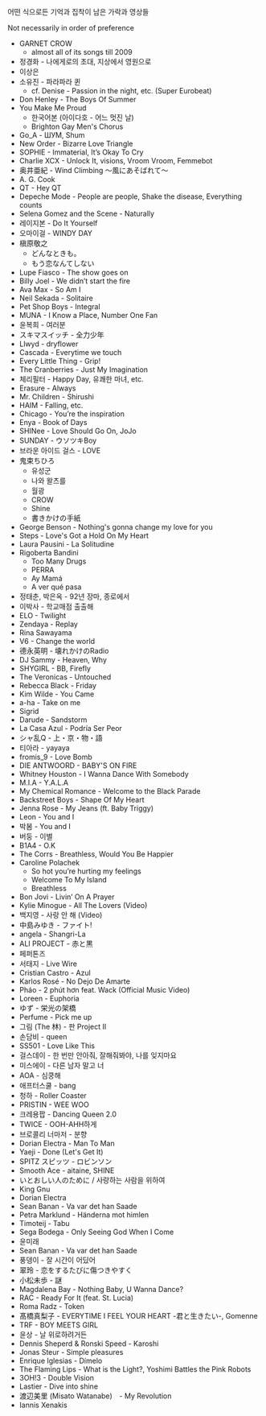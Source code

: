 어떤 식으로든 기억과 집착이 남은 가락과 영상들

Not necessarily in order of preference

- GARNET CROW
   - almost all of its songs till 2009
- 정경화 - 나에게로의 초대, 지상에서 영원으로
- 이상은
- 소유진 - 파라파라 퀸
    - cf. Denise - Passion in the night, etc. (Super Eurobeat)
- Don Henley - The Boys Of Summer
- You Make Me Proud
    - 한국어본 (아이다호 - 어느 멋진 날)
    - Brighton Gay Men's Chorus
- Go_A - ШУМ, Shum
- New Order - Bizarre Love Triangle
- SOPHIE - Immaterial, It’s Okay To Cry
- Charlie XCX - Unlock It, visions, Vroom Vroom, Femmebot
- 奥井亜紀 - Wind Climbing ～風にあそばれて～
- A. G. Cook
- QT - Hey QT
- Depeche Mode - People are people, Shake the disease, Everything counts
- Selena Gomez and the Scene - Naturally
- 레이지본 - Do It Yourself
- 오마이걸 - WINDY DAY
- 槇原敬之 
   - どんなときも。
   - もう恋なんてしない
- Lupe Fiasco - The show goes on
- Billy Joel - We didn’t start the fire
- Ava Max - So Am I
- Neil Sekada - Solitaire
- Pet Shop Boys - Integral
- MUNA - I Know a Place, Number One Fan
- 윤복희 - 여러분
- スキマスイッチ - 全力少年
- Llwyd - dryflower
- Cascada - Everytime we touch
- Every Little Thing - Grip!
- The Cranberries - Just My Imagination
- 체리필터 - Happy Day, 유쾌한 마녀, etc.
- Erasure - Always
- Mr. Children - Shirushi
- HAIM - Falling, etc.
- Chicago - You’re the inspiration
- Enya - Book of Days
- SHINee - Love Should Go On, JoJo
- SUNDAY - ウソツキBoy
- 브라운 아이드 걸스 - LOVE
- 鬼束ちひろ
    - 유성군
    - 나와 왈츠를
    - 월광
    - CROW
    - Shine
    - 書きかけの手紙
- George Benson - Nothing's gonna change my love for you
- Steps - Love's Got a Hold On My Heart
- Laura Pausini - La Solitudine
- Rigoberta Bandini
    - Too Many Drugs
    - PERRA
    - Ay Mamá
    - A ver qué pasa
- 정태춘, 박은옥 - 92년 장마, 종로에서
- 이박사 - 학교매점 출출해
- ELO - Twilight
- Zendaya - Replay
- Rina Sawayama
- V6 - Change the world
- 德永英明 - 壊れかけのRadio
- DJ Sammy - Heaven, Why
- SHYGIRL - BB, Firefly
- The Veronicas - Untouched
- Rebecca Black - Friday
- Kim Wilde - You Came
- a-ha - Take on me
- Sigrid
- Darude - Sandstorm
- La Casa Azul - Podría Ser Peor
- シャ乱Q - 上・京・物・語
- 티아라 - yayaya
- fromis_9 - Love Bomb
- DIE ANTWOORD - BABY'S ON FIRE
- Whitney Houston - I Wanna Dance With Somebody
- M.I.A - Y.A.L.A
- My Chemical Romance - Welcome to the Black Parade
- Backstreet Boys - Shape Of My Heart
- Jenna Rose - My Jeans (ft. Baby Triggy)
- Leon - You and I
- 박봄 - You and I
- 버둥 - 이별
- B1A4 - O.K
- The Corrs - Breathless, Would You Be Happier
- Caroline Polachek 
    - So hot you’re hurting my feelings
    - Welcome To My Island
    - Breathless 
- Bon Jovi - Livin’ On A Prayer
- Kylie Minogue - All The Lovers (Video)
- 백지영 - 사랑 안 해 (Video)
- 中島みゆき - ファイト!
- angela - Shangri-La
- ALI PROJECT - 赤と黒
- 페퍼톤즈
- 서태지 - Live Wire
- Cristian Castro - Azul
- Karlos Rosé - No Dejo De Amarte
- Pháo - 2 phút hơn feat. Wack (Official Music Video)
- Loreen - Euphoria
- ゆず - 栄光の架橋
- Perfume - Pick me up
- 그림 (The 林) - 판 Project II
- 손담비 - queen
- SS501 - Love Like This
- 걸스데이 - 한 번만 안아줘, 잘해줘봐야, 나를 잊지마요
- 미스에이 - 다른 남자 말고 너
- AOA - 심쿵해
- 애프터스쿨 - bang
- 청하 - Roller Coaster
- PRISTIN - WEE WOO
- 크레용팝 - Dancing Queen 2.0
- TWICE - OOH-AHH하게
- 브로콜리 너마저 - 분향
- Dorian Electra - Man To Man
- Yaeji - Done (Let's Get It)
- SPITZ スピッツ - ロビンソン
- Smooth Ace - aitaine, SHINE
- いとおしい人のために / 사랑하는 사람을 위하여
- King Gnu
- Dorian Electra
- Sean Banan - Va var det han Saade
- Petra Marklund - Händerna mot himlen
- Timoteij - Tabu
- Sega Bodega - Only Seeing God When I Come
- 윤미래
- Sean Banan - Va var det han Saade
- 풍뎅이 - 잘 시간이 어딨어
- 翠玲 - 恋をするたびに傷つきやすく
- 小松未歩 - 謎
- Magdalena Bay - Nothing Baby, U Wanna Dance?
- RAC - Ready For It (feat. St. Lucia)
- Roma Radz - Token
- 髙橋真梨子 - EVERYTIME I FEEL YOUR HEART -君と生きたい-, Gomenne
- TRF - BOY MEETS GIRL
- 윤상 - 날 위로하려거든
- Dennis Sheperd & Ronski Speed - Karoshi
- Jonas Steur - Simple pleasures
- Enrique Iglesias - Dímelo
- The Flaming Lips - What is the Light?, Yoshimi Battles the Pink Robots
- 3OH!3 - Double Vision
- Lastier - Dive into shine
- 渡辺美里 (Misato Watanabe)　- My Revolution
- Iannis Xenakis
